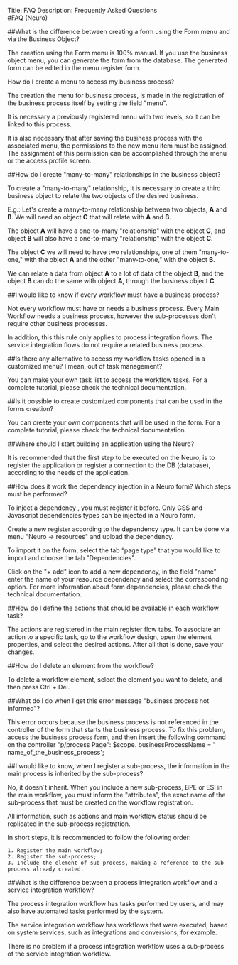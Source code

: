 Title: FAQ 
Description: Frequently Asked Questions  
#FAQ (Neuro)  

##What is the difference between creating a form using the Form menu and via the Business Object?  

The creation using the Form menu is 100% manual. If you use the business object menu, you can generate the form from the database. The generated form can be edited in the menu register form.  

How do I create a menu to access my business process?  

The creation the menu for business process, is made in the registration of the business process itself by setting the field "menu".  

It is necessary a previously registered menu with two levels, so it can be linked to this process.  

It is also necessary that after saving the business process with the associated menu, the permissions to the new menu item must be assigned. The assignment of this permission can be accomplished through the menu or the access profile screen.  


##How do I create "many-to-many" relationships in the business object?  

To create a "many-to-many" relationship, it is necessary to create a third business object to relate the two objects of the desired business.  

E.g.: Let's create a many-to-many relationship between two objects, **A** and **B**. We will need an object **C** that will relate with **A** and **B**.  

The object **A** will have a one-to-many "relationship" with the object **C**, and object **B** will also have a one-to-many "relationship" with the object **C**.  

The object **C** we will need to have two relationships, one of them "many-to-one," with the object **A** and the other "many-to-one," with the object **B**.  

We can relate a data from object **A** to a lot of data of the object **B**, and the object **B** can do the same with object **A**, through the business object **C**.  


##I would like to know if every workflow must have a business process?  

Not every workflow must have or needs a business process. Every Main Workflow needs a business process, however the sub-processes don't require other business processes.  

In addition, this this rule only applies to process integration flows. The service integration flows do not require a related business process.  


##Is there any alternative to access my workflow tasks opened in a customized menu? I mean, out of task management?  

You can make your own task list to access the workflow tasks. For a complete tutorial, please check the technical documentation.  


##Is it possible to create customized components that can be used in the forms creation?  

You can create your own components that will be used in the form. For a complete tutorial, please check the technical documentation.  


##Where should I start building an application using the Neuro?  

It is recommended that the first step to be executed on the Neuro, is to register the application or register a connection to the DB (database), according to the needs of the application.  


##How does it work the dependency injection in a Neuro form? Which steps must be performed?  

To inject a dependency , you must register it before. Only CSS and Javascript dependencies types can be injected in a Neuro form.  

Create a new register according to the dependency type. It can be done via menu "Neuro → resources" and upload the dependency.  

To import it on the form, select the tab “page type” that you would like to import and choose the tab "Dependencies".  

Click on the "+ add" icon to add a new dependency, in the field "name" enter the name of your resource dependency and select the corresponding option. For more information about form dependencies, please check the technical documentation.  


##How do I define the actions that should be available in each workflow task?  

The actions are registered in the main register flow tabs. To associate an action to a specific task, go to the workflow design, open the element properties, and select the desired actions. After all that is done, save your changes.   


##How do I delete an element from the workflow?    

To delete a workflow element, select the element you want to delete, and then press Ctrl + Del.    


##What do I do when I get this error message "business process not informed"?  

This error occurs because the business process is not referenced in the controller of the form that starts the business process. To fix this problem, access the business process form, and then insert the following command on the controller "p/process Page": $scope. businessProcessName = ' name_of_the_business_process';  


##I would like to know, when I register a sub-process, the information in the main process is inherited by the sub-process?  

No, it doesn´t inherit. When you include a new sub-process, BPE or ESI in the main workflow, you must inform the "attributes", the exact name of the sub-process that must be created on the workflow registration.  

All information, such as actions and main workflow status should be replicated in the sub-process registration.  

In short steps, it is recommended to follow the following order:  

	1. Register the main workflow;  
	2. Register the sub-process;  
	3. Include the element of sub-process, making a reference to the sub-process already created.  


##What is the difference between a process integration workflow and a service integration workflow?  

The process integration workflow has tasks performed by users, and may also have automated tasks performed by the system.  

The service integration workflow has workflows that were executed, based on system services, such as integrations and conversions, for example.  

There is no problem if a process integration workflow uses a sub-process of the service integration workflow.  

